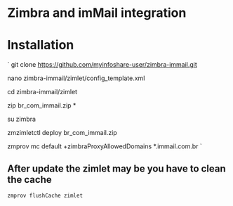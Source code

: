 # Zimbra and imMail integration

# Installation

`
git clone https://github.com/myinfoshare-user/zimbra-immail.git

nano zimbra-immail/zimlet/config_template.xml

cd zimbra-immail/zimlet

zip br_com_immail.zip *

su zimbra

zmzimletctl deploy br_com_immail.zip

zmprov mc default +zimbraProxyAllowedDomains *.immail.com.br
`

  ## After update the zimlet may be you have to clean the cache
`
 zmprov flushCache zimlet
`
